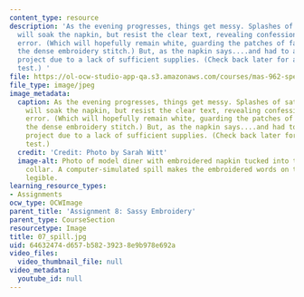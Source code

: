 ```yaml
---
content_type: resource
description: 'As the evening progresses, things get messy. Splashes of saturated foodstuffs
  will soak the napkin, but resist the clear text, revealing confessions of inevitable
  error. (Which will hopefully remain white, guarding the patches of fabric behind
  the dense embroidery stitch.) But, as the napkin says....and had to abandon this
  project due to a lack of sufficient supplies. (Check back later for a live splash
  test.) '
file: https://ol-ocw-studio-app-qa.s3.amazonaws.com/courses/mas-962-special-topics-new-textiles-spring-2010/64632474d657b58239238e9b978e692a_07_spill.jpg
file_type: image/jpeg
image_metadata:
  caption: As the evening progresses, things get messy. Splashes of saturated foodstuffs
    will soak the napkin, but resist the clear text, revealing confessions of inevitable
    error. (Which will hopefully remain white, guarding the patches of fabric behind
    the dense embroidery stitch.) But, as the napkin says....and had to abandon this
    project due to a lack of sufficient supplies. (Check back later for a live splash
    test.)
  credit: 'Credit: Photo by Sarah Witt'
  image-alt: Photo of model diner with embroidered napkin tucked into their shirt
    collar. A computer-simulated spill makes the embroidered words on the napkin become
    legible.
learning_resource_types:
- Assignments
ocw_type: OCWImage
parent_title: 'Assignment 8: Sassy Embroidery'
parent_type: CourseSection
resourcetype: Image
title: 07_spill.jpg
uid: 64632474-d657-b582-3923-8e9b978e692a
video_files:
  video_thumbnail_file: null
video_metadata:
  youtube_id: null
---
```

